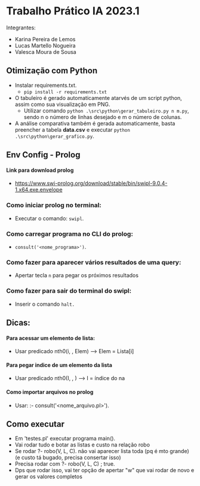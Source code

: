 # Trabalho Prático IA 2023.1

Integrantes:

- Karina Pereira de Lemos
- Lucas Martello Nogueira
- Valesca Moura de Sousa

## Otimização com Python 

- Instalar requirements.txt.
  - ```pip install -r requirements.txt```
- O tabuleiro é gerado automaticamente atarvés de um script python, assim como sua visualização em PNG.
  - Utilizar comando ```python .\src\python\gerar_tabuleiro.py n m.py```, sendo n o número de linhas desejado e m o número de colunas.
 - A análise comparativa também é gerada automaticamente, basta preencher a tabela **data.csv** e executar ```python .\src\python\gerar_grafico.py```.

## Env Config - Prolog

#### Link para download prolog
- https://www.swi-prolog.org/download/stable/bin/swipl-9.0.4-1.x64.exe.envelope

### Como iniciar prolog no terminal:
- Executar o comando: ```swipl```.

### Como carregar programa no CLI do prolog: 
- ```consult('<nome_programa>')```.

### Como fazer para aparecer vários resultados de uma query:
- Apertar tecla ```n``` para pegar os próximos resultados

### Como fazer para sair do terminal do swipl:
- Inserir o comando ```halt.```

## Dicas:
#### Para acessar um elemento de lista:
- Usar predicado nth0(i, <Lista>, Elem) --> Elem = Lista[i]

#### Para pegar indice de um elemento da lista
- Usar predicado nth0(I, <Lista>, <elemento>) --> I = índice do <elemento> na <Lista>

#### Como importar arquivos no prolog
- Usar: :- consult('<nome_arquivo.pl>').

## Como executar
- Em 'testes.pl' executar programa main().
- Vai rodar tudo e botar as listas e custo na relação robo
- Se rodar ?- robo(V, L, C). não vai aparecer lista toda (pq é mto grande) (e custo tá bugado, precisa consertar isso)
- Precisa rodar com ?- robo(V, L, C) ; true.
- Dps que rodar isso, vai ter opção de apertar "w" que vai rodar de novo e gerar os valores completos

